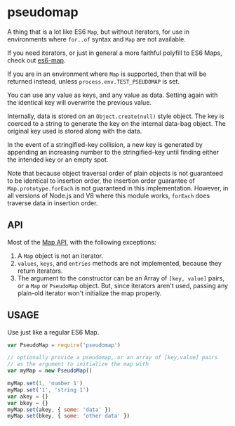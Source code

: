 # pseudomap

A thing that is a lot like ES6 `Map`, but without iterators, for use in environments where `for..of` syntax and `Map`
are not available.

If you need iterators, or just in general a more faithful polyfill to ES6 Maps, check
out [es6-map](http://npm.im/es6-map).

If you are in an environment where `Map` is supported, then that will be returned instead,
unless `process.env.TEST_PSEUDOMAP` is set.

You can use any value as keys, and any value as data. Setting again with the identical key will overwrite the previous
value.

Internally, data is stored on an `Object.create(null)` style object. The key is coerced to a string to generate the key
on the internal data-bag object. The original key used is stored along with the data.

In the event of a stringified-key collision, a new key is generated by appending an increasing number to the
stringified-key until finding either the intended key or an empty spot.

Note that because object traversal order of plain objects is not guaranteed to be identical to insertion order, the
insertion order guarantee of `Map.prototype.forEach` is not guaranteed in this implementation. However, in all versions
of Node.js and V8 where this module works, `forEach` does traverse data in insertion order.

## API

Most of the [Map API](https://developer.mozilla.org/en-US/docs/Web/JavaScript/Reference/Global_Objects/Map), with the
following exceptions:

1. A `Map` object is not an iterator.
2. `values`, `keys`, and `entries` methods are not implemented, because they return iterators.
3. The argument to the constructor can be an Array of `[key, value]`
   pairs, or a `Map` or `PseudoMap` object. But, since iterators aren't used, passing any plain-old iterator won't
   initialize the map properly.

## USAGE

Use just like a regular ES6 Map.

```javascript
var PseudoMap = require('pseudomap')

// optionally provide a pseudomap, or an array of [key,value] pairs
// as the argument to initialize the map with
var myMap = new PseudoMap()

myMap.set(1, 'number 1')
myMap.set('1', 'string 1')
var akey = {}
var bkey = {}
myMap.set(akey, { some: 'data' })
myMap.set(bkey, { some: 'other data' })
```
